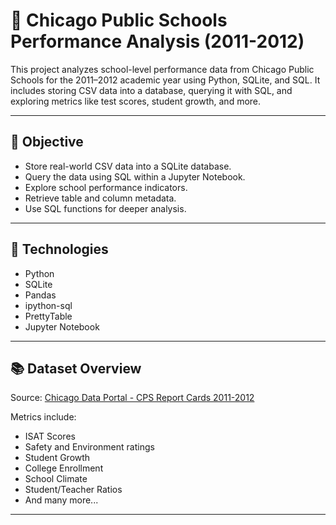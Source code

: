 # 🏫 Chicago Public Schools Performance Analysis (2011-2012)

This project analyzes school-level performance data from Chicago Public Schools for the 2011–2012 academic year using Python, SQLite, and SQL. It includes storing CSV data into a database, querying it with SQL, and exploring metrics like test scores, student growth, and more.

---

## 📌 Objective

- Store real-world CSV data into a SQLite database.
- Query the data using SQL within a Jupyter Notebook.
- Explore school performance indicators.
- Retrieve table and column metadata.
- Use SQL functions for deeper analysis.

---

## 🧰 Technologies

- Python
- SQLite
- Pandas
- ipython-sql
- PrettyTable
- Jupyter Notebook

---

## 📚 Dataset Overview

Source: [Chicago Data Portal - CPS Report Cards 2011-2012](https://data.cityofchicago.org/Education/Chicago-Public-Schools-Progress-Report-Cards-2011-/9xs2-f89t)

Metrics include:
- ISAT Scores
- Safety and Environment ratings
- Student Growth
- College Enrollment
- School Climate
- Student/Teacher Ratios
- And many more...

---
